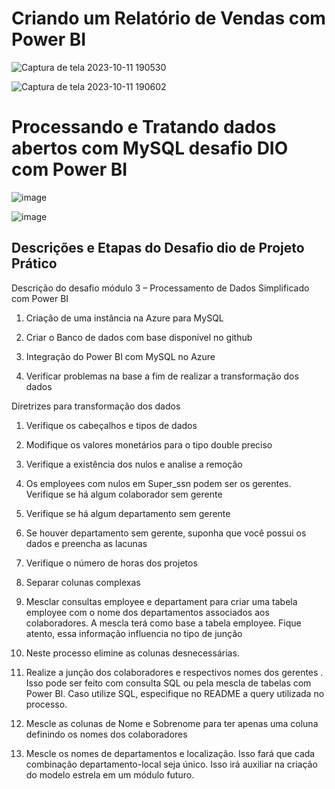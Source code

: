 # Criando um Relatório de Vendas com Power BI


![Captura de tela 2023-10-11 190530](https://github.com/sympathetic-s/Desafio-DIO/assets/104389913/4333b09e-26ef-45a9-bb15-aa63948abf0c)

![Captura de tela 2023-10-11 190602](https://github.com/sympathetic-s/Desafio-DIO/assets/104389913/ed7c532b-cf01-4c63-92ad-893f7bd61208)

# Processando e Tratando dados abertos com MySQL desafio DIO com Power BI

![image](https://github.com/Tiagoconect/Meus_Relatorias_Com_Power_BI/assets/109769812/9a971f9d-ceec-4b68-bd86-a6fd9009ab69)

![image](https://github.com/Tiagoconect/Meus_Relatorias_Com_Power_BI/assets/109769812/450427cf-d0e1-4acd-a6cf-7b9ad99213ab)

## Descrições e Etapas do Desafio dio de Projeto Prático

Descrição do desafio módulo 3 – Processamento de Dados Simplificado com Power BI

1. Criação de uma instância na Azure para MySQL

2. Criar o Banco de dados com base disponível no github

3. Integração do Power BI com MySQL no Azure

4. Verificar problemas na base a fim de realizar a transformação dos dados

Diretrizes para transformação dos dados

1. Verifique os cabeçalhos e tipos de dados

2. Modifique os valores monetários para o tipo double preciso

3. Verifique a existência dos nulos e analise a remoção

4. Os employees com nulos em Super_ssn podem ser os gerentes. Verifique se há algum colaborador sem gerente

5. Verifique se há algum departamento sem gerente

6. Se houver departamento sem gerente, suponha que você possui os dados e preencha as lacunas

7. Verifique o número de horas dos projetos

8. Separar colunas complexas

9. Mesclar consultas employee e departament para criar uma tabela employee com o nome dos departamentos associados aos colaboradores. A mescla terá como base a tabela employee. Fique atento, essa informação influencia no tipo de junção

10. Neste processo elimine as colunas desnecessárias.

11. Realize a junção dos colaboradores e respectivos nomes dos gerentes . Isso pode ser feito com consulta SQL ou pela mescla de tabelas com Power BI. Caso utilize SQL, especifique no README a query utilizada no processo.

12. Mescle as colunas de Nome e Sobrenome para ter apenas uma coluna definindo os nomes dos colaboradores

13. Mescle os nomes de departamentos e localização. Isso fará que cada combinação departamento-local seja único. Isso irá auxiliar na criação do modelo estrela em um módulo futuro.





